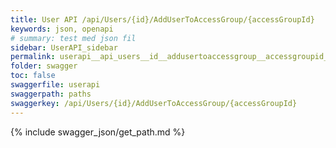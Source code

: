 ```yaml
---
title: User API /api/Users/{id}/AddUserToAccessGroup/{accessGroupId}
keywords: json, openapi
# summary: test med json fil
sidebar: UserAPI_sidebar
permalink: userapi__api_users__id__addusertoaccessgroup__accessgroupid_.html
folder: swagger
toc: false
swaggerfile: userapi
swaggerpath: paths
swaggerkey: /api/Users/{id}/AddUserToAccessGroup/{accessGroupId}
---
```

{% include swagger_json/get_path.md %}
